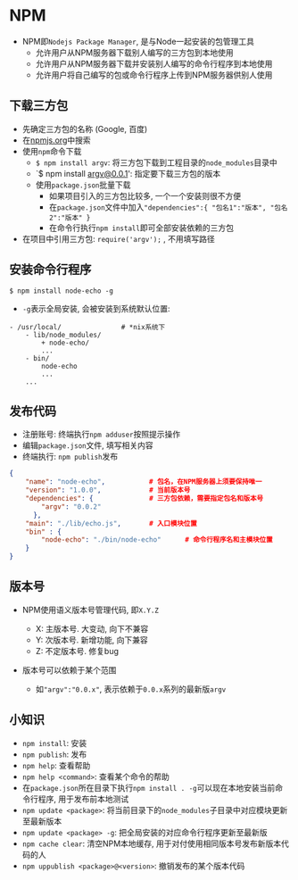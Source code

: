 # NPM

* NPM即`Nodejs Package Manager`, 是与Node一起安装的包管理工具
    - 允许用户从NPM服务器下载别人编写的三方包到本地使用
    - 允许用户从NPM服务器下载并安装别人编写的命令行程序到本地使用
    - 允许用户将自己编写的包或命令行程序上传到NPM服务器供别人使用

## 下载三方包

* 先确定三方包的名称 (Google, 百度)
* 在[npmjs.org](http://npmjs.org)中搜索
* 使用`npm`命令下载
    - `$ npm install argv`: 将三方包下载到工程目录的`node_modules`目录中
    - `$ npm install argv@0.0.1': 指定要下载三方包的版本
    - 使用`package.json`批量下载
        - 如果项目引入的三方包比较多, 一个一个安装则很不方便
        - 在`package.json`文件中加入`"dependencies":{ "包名1":"版本", "包名2":"版本" }`
        - 在命令行执行`npm install`即可全部安装依赖的三方包
* 在项目中引用三方包: `require('argv');` , 不用填写路径

## 安装命令行程序

```shell
$ npm install node-echo -g
```

* `-g`表示全局安装, 会被安装到系统默认位置:

```shell
- /usr/local/               # *nix系统下
    - lib/node_modules/
        + node-echo/
        ...
    - bin/
        node-echo
        ...
    ...
```

## 发布代码

* 注册账号: 终端执行`npm adduser`按照提示操作
* 编辑`package.json`文件, 填写相关内容
* 终端执行: `npm publish`发布

```json
{
    "name": "node-echo",           # 包名，在NPM服务器上须要保持唯一
    "version": "1.0.0",            # 当前版本号
    "dependencies": {              # 三方包依赖，需要指定包名和版本号
        "argv": "0.0.2"
      },
    "main": "./lib/echo.js",       # 入口模块位置
    "bin" : {
        "node-echo": "./bin/node-echo"      # 命令行程序名和主模块位置
    }
}
```

## 版本号

* NPM使用语义版本号管理代码, 即`X.Y.Z`
    - X: 主版本号. 大变动, 向下不兼容
    - Y: 次版本号. 新增功能, 向下兼容
    - Z: 不定版本号. 修复bug

* 版本号可以依赖于某个范围
    - 如`"argv":"0.0.x"`, 表示依赖于`0.0.x`系列的最新版`argv`

## 小知识

* `npm install`: 安装
* `npm publish`: 发布
* `npm help`: 查看帮助
* `npm help <command>`: 查看某个命令的帮助
* 在`package.json`所在目录下执行`npm install . -g`可以现在本地安装当前命令行程序, 用于发布前本地测试
* `npm update <package>`: 将当前目录下的`node_modules`子目录中对应模块更新至最新版本
* `npm update <package> -g`: 把全局安装的对应命令行程序更新至最新版
* `npm cache clear`: 清空NPM本地缓存, 用于对付使用相同版本号发布新版本代码的人
* `npm uppublish <package>@<version>`: 撤销发布的某个版本代码
